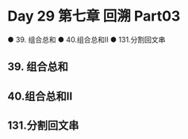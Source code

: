 # Day 29 第七章 回溯 Part03

● 39. 组合总和
● 40.组合总和II
● 131.分割回文串

## 39. 组合总和

## 40.组合总和II

## 131.分割回文串
